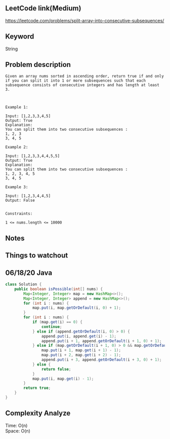 ## LeetCode link(Medium)
https://leetcode.com/problems/split-array-into-consecutive-subsequences/

## Keyword
String

## Problem description
```
Given an array nums sorted in ascending order, return true if and only if you can split it into 1 or more subsequences such that each subsequence consists of consecutive integers and has length at least 3.

 

Example 1:

Input: [1,2,3,3,4,5]
Output: True
Explanation:
You can split them into two consecutive subsequences : 
1, 2, 3
3, 4, 5

Example 2:

Input: [1,2,3,3,4,4,5,5]
Output: True
Explanation:
You can split them into two consecutive subsequences : 
1, 2, 3, 4, 5
3, 4, 5

Example 3:

Input: [1,2,3,4,4,5]
Output: False
 

Constraints:

1 <= nums.length <= 10000
```



## Notes


## Things to watchout

## 06/18/20 Java

```java
class Solution {
    public boolean isPossible(int[] nums) {
        Map<Integer, Integer> map = new HashMap<>();
        Map<Integer, Integer> append = new HashMap<>();
        for (int i : nums) {
            map.put(i, map.getOrDefault(i, 0) + 1);
        }
        for (int i : nums) {
            if (map.get(i) == 0) {
                continue;
            } else if (append.getOrDefault(i, 0) > 0) {
                append.put(i, append.get(i) - 1);
                append.put(i + 1, append.getOrDefault(i + 1, 0) + 1);
            } else if (map.getOrDefault(i + 1, 0) > 0 && map.getOrDefault(i + 2, 0) > 0) {
                map.put(i + 1, map.get(i + 1) - 1);
                map.put(i + 2, map.get(i + 2) - 1);
                append.put(i + 3, append.getOrDefault(i + 3, 0) + 1);
            } else {
                return false;
            }
            map.put(i, map.get(i) - 1);
        }
        return true;
    }
}

```
## Complexity Analyze
Time: O(n)       \
Space: O(n)